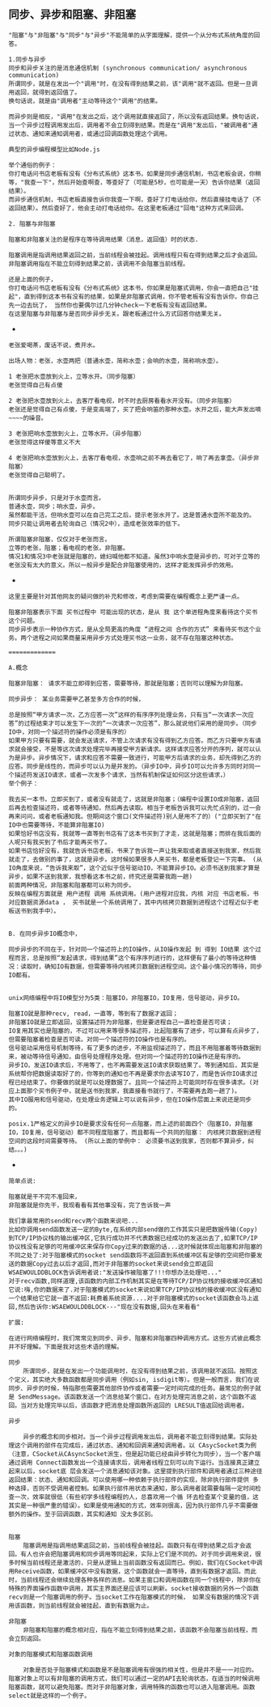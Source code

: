 ﻿## 同步、异步和阻塞、非阻塞  
  
    "阻塞"与"非阻塞"与"同步"与"异步"不能简单的从字面理解，提供一个从分布式系统角度的回答。  
    
    1.同步与异步  
    同步和异步关注的是消息通信机制 (synchronous communication/ asynchronous communication)  
    所谓同步，就是在发出一个"调用"时，在没有得到结果之前，该"调用"就不返回。但是一旦调用返回，就得到返回值了。  
    换句话说，就是由"调用者"主动等待这个"调用"的结果。  
      
    而异步则是相反，"调用"在发出之后，这个调用就直接返回了，所以没有返回结果。换句话说，当一个异步过程调用发出后，调用者不会立刻得到结果。而是在"调用"发出后，"被调用者"通过状态、通知来通知调用者，或通过回调函数处理这个调用。  
      
    典型的异步编程模型比如Node.js  
      
    举个通俗的例子：  
    你打电话问书店老板有没有《分布式系统》这本书，如果是同步通信机制，书店老板会说，你稍等，"我查一下"，然后开始查啊查，等查好了（可能是5秒，也可能是一天）告诉你结果（返回结果）。  
    而异步通信机制，书店老板直接告诉你我查一下啊，查好了打电话给你，然后直接挂电话了（不返回结果）。然后查好了，他会主动打电话给你。在这里老板通过"回电"这种方式来回调。  
      
    2. 阻塞与非阻塞  
    
    阻塞和非阻塞关注的是程序在等待调用结果（消息，返回值）时的状态.  
      
    阻塞调用是指调用结果返回之前，当前线程会被挂起。调用线程只有在得到结果之后才会返回。  
    非阻塞调用指在不能立刻得到结果之前，该调用不会阻塞当前线程。  
      
    还是上面的例子，  
    你打电话问书店老板有没有《分布式系统》这本书，你如果是阻塞式调用，你会一直把自己"挂起"，直到得到这本书有没有的结果，如果是非阻塞式调用，你不管老板有没有告诉你，你自己先一边去玩了， 当然你也要偶尔过几分钟check一下老板有没有返回结果。  
    在这里阻塞与非阻塞与是否同步异步无关。跟老板通过什么方式回答你结果无关。  

-

    老张爱喝茶，废话不说，煮开水。  
    
    出场人物：老张，水壶两把（普通水壶，简称水壶；会响的水壶，简称响水壶）。  
    
    1 老张把水壶放到火上，立等水开。（同步阻塞）  
    老张觉得自己有点傻  
    
    2 老张把水壶放到火上，去客厅看电视，时不时去厨房看看水开没有。（同步非阻塞）  
    老张还是觉得自己有点傻，于是变高端了，买了把会响笛的那种水壶。水开之后，能大声发出嘀~~~~的噪音。  
    
    3 老张把响水壶放到火上，立等水开。（异步阻塞）  
    老张觉得这样傻等意义不大  
    
    4 老张把响水壶放到火上，去客厅看电视，水壶响之前不再去看它了，响了再去拿壶。（异步非阻塞）  
    老张觉得自己聪明了。  
      
      
    所谓同步异步，只是对于水壶而言。  
    普通水壶，同步；响水壶，异步。  
    虽然都能干活，但响水壶可以在自己完工之后，提示老张水开了。这是普通水壶所不能及的。  
    同步只能让调用者去轮询自己（情况2中），造成老张效率的低下。  
      
    所谓阻塞非阻塞，仅仅对于老张而言。  
    立等的老张，阻塞；看电视的老张，非阻塞。  
    情况1和情况3中老张就是阻塞的，媳妇喊他都不知道。虽然3中响水壶是异步的，可对于立等的老张没有太大的意义。所以一般异步是配合非阻塞使用的，这样才能发挥异步的效用。  

-

    这里主要是针对其他网友的疑问做的补充和修改，考虑到需要在编程概念上更严谨一点。  
      
    阻塞非阻塞表示下面 买书过程中 可能出现的状态，是从 我 这个单进程角度来看待这个买书这个问题。  
    同步异步表示一种协作方式，是从全局更高的角度 “进程之间 合作的方式” 来看待买书这个业务。两个进程之间如果商量采用异步方式处理买书这一业务，就不存在阻塞这种状态。  
    
    =============  
      
    A.概念  
    
    阻塞非阻塞： 请求不能立即得到应答，需要等待，那就是阻塞；否则可以理解为非阻塞。  
      
    同步异步： 某业务需要甲乙甚至多方合作的时候，  
      
    总是按照“甲方请求一次，乙方应答一次”这样的有序序列处理业务，只有当“一次请求一次应答”的过程结束才可以发生下一次的“一次请求一次应答”，那么就说他们采用的是同步。（同步IO中，对同一个描述符的操作必须是有序的）  
    如果甲方只要有需要，就会发送请求，不管上次请求有没有得到乙方应答。而乙方只要甲方有请求就会接受，不是等这次请求处理完毕再接受甲方新请求。这样请求应答分开的序列，就可以认为是异步。异步情况下，请求和应答不需要一致进行，可能甲方后请求的业务，却先得到乙方的应答。同步是线性的，而异步可以认为是并发的。（异步IO中，异步IO可以允许多方同时对同一个描述符发送IO请求，或者一次发多个请求，当然有机制保证如何区分这些请求，）  
    举个例子：  
      
    我去买一本书，立即买到了，或者没有就走了，这就是非阻塞；（编程中设置IO成非阻塞，返回后再去检查描述符，或者等待通知，然后再去读取。相当于老板告诉我可以先忙点别的，过一会再来问问，或者老板通知我。但期间这个窗口(文件描述符)别人是用不了的）("立即买到了"在IO中也需要等待，不能算非阻塞IO)  
    如果恰好书店没有，我就等一直等到书店有了这本书买到了才走，这就是阻塞；而排在我后面的人呢只有我买到了书后才能再买书了。  
    如果书店恰好没有，我就告诉书店老板，书来了告诉我一声让我来取或者直接送到我家，然后我就走了，去做别的事了，这就是异步。这时候如果很多人来买书，都是老板登记一下完事。 (从IO角度来说，“告诉我来取”，这个近似于信号驱动IO，不能算异步IO。必须书送到我家才算是异步，如果不送到我家，我想看这本书之前，终究还是需要我跑一趟)  
    前面两种情况，非阻塞和阻塞都可以称为同步。  
    反映在编程方面就是 用户进程 调用 系统调用。(用户进程对应我，内核 对应 书店老板，书对应数据资源data ， 买书就是一个系统调用了，其中内核拷贝数据到进程这个过程近似于老板送书到我手中）。  
      
      
    B. 在同步异步IO概念中，  
      
    同步异步的不同在于，针对同一个描述符上的IO操作，从IO操作发起 到 得到 IO结果 这个过程而言，总是按照“发起请求，得到结果”这个有序序列进行的，这样便有了最小的等待这种情况：读取时，确知IO有数据，但需要等待内核拷贝数据到进程空间。这个最小情况的等待，同步IO都有。  
      
      
    unix网络编程中将IO模型分为5类：阻塞IO，非阻塞IO，IO复用，信号驱动，异步IO。  
      
    阻塞IO就是那种recv, read，一直等，等到有了数据才返回；  
    非阻塞IO就是立即返回，设置描述符为非阻塞，但是要进程自己一直检查是否可读；  
    IO复用其实也是阻塞的，不过可以用来等很多描述符，比起阻塞有了进步，可以算有点异步了，但需要阻塞着检查是否可读。对同一个描述符的IO操作也是有序的。  
    信号驱动采用信号机制等待，有了更多的进步，不用监视描述符了，而且不用阻塞着等待数据到来，被动等待信号通知，由信号处理程序处理。但对同一个描述符的IO操作还是有序的。  
    异步IO，发送IO请求后，不用等了，也不再需要发送IO请求获取结果了。等到通知后，其实是系统帮你把数据读取好了的，你等到的通知也不再是要求你去读写IO了，而是告诉你IO请求过程已经结束了。你要做的就是可以处理数据了。且同一个描述符上可能同时存在很多请求。(对应上面那个买书例子中，就是送书到我家，我直接看书就行了，不需要再去跑一趟了)。  
    其中IO服用和信号驱动，在处理业务逻辑上可以说有异步，但在IO操作层面上来说还是同步的。  
      
    posix.1严格定义的异步IO是要求没有任何一点阻塞，而上述的前面四个（阻塞IO，非阻塞IO，IO复用，信号驱动）都不同程度阻塞了，而且都有一个共同的阻塞： 内核拷贝数据到进程空间的这段时间需要等待。 (所以上面的举例中： 必须要书送到我家，否则都不算异步，纠结。。。)  
  
-
  
    简单点说:  
      
    阻塞就是干不完不准回来，  
    非阻塞就是你先干，我现看看有其他事没有，完了告诉我一声  
      
    我们拿最常用的send和recv两个函数来说吧...  
    比如你调用send函数发送一定的Byte,在系统内部send做的工作其实只是把数据传输(Copy)到TCP/IP协议栈的输出缓冲区,它执行成功并不代表数据已经成功的发送出去了,如果TCP/IP协议栈没有足够的可用缓冲区来保存你Copy过来的数据的话...这时候就体现出阻塞和非阻塞的不同之处了:对于阻塞模式的socket send函数将不返回直到系统缓冲区有足够的空间把你要发送的数据Copy过去以后才返回,而对于非阻塞的socket来说send会立即返回WSAEWOULDDBLOCK告诉调用者说:"发送操作被阻塞了!!!你想办法处理吧..."  
    对于recv函数,同样道理,该函数的内部工作机制其实是在等待TCP/IP协议栈的接收缓冲区通知它说:嗨,你的数据来了.对于阻塞模式的socket来说如果TCP/IP协议栈的接收缓冲区没有通知一个结果给它它就一直不返回:耗费着系统资源....对于非阻塞模式的socket该函数会马上返回,然后告诉你:WSAEWOULDDBLOCK---"现在没有数据,回头在来看看"  
      
    扩展:  
      
    在进行网络编程时，我们常常见到同步、异步、阻塞和非阻塞四种调用方式。这些方式彼此概念并不好理解。下面是我对这些术语的理解。  
      
    同步  
        所谓同步，就是在发出一个功能调用时，在没有得到结果之前，该调用就不返回。按照这个定义，其实绝大多数函数都是同步调用（例如sin, isdigit等）。但是一般而言，我们在说同步、异步的时候，特指那些需要其他部件协作或者需要一定时间完成的任务。最常见的例子就是 SendMessage。该函数发送一个消息给某个窗口，在对方处理完消息之前，这个函数不返回。当对方处理完毕以后，该函数才把消息处理函数所返回的 LRESULT值返回给调用者。  
      
    异步  
      
        异步的概念和同步相对。当一个异步过程调用发出后，调用者不能立刻得到结果。实际处理这个调用的部件在完成后，通过状态、通知和回调来通知调用者。以 CAsycSocket类为例（注意，CSocket从CAsyncSocket派生，但是起功能已经由异步转化为同步），当一个客户端通过调用 Connect函数发出一个连接请求后，调用者线程立刻可以向下运行。当连接真正建立起来以后，socket底 层会发送一个消息通知该对象。这里提到执行部件和调用者通过三种途径返回结果：状态、通知和回调。可以使用哪一种依赖于执行部件的实现，除非执行部件提供 多种选择，否则不受调用者控制。如果执行部件用状态来通知，那么调用者就需要每隔一定时间检查一次，效率就很低（有些初学多线程编程的人，总喜欢用一个循 环去检查某个变量的值，这其实是一种很严重的错误）。如果是使用通知的方式，效率则很高，因为执行部件几乎不需要做额外的操作。至于回调函数，其实和通知 没太多区别。  
      
      
    阻塞  
        阻塞调用是指调用结果返回之前，当前线程会被挂起。函数只有在得到结果之后才会返回。有人也许会把阻塞调用和同步调用等同起来，实际上它们是不同的。对于同步调用来说，很多时候当前线程还是激活的，只是从逻辑上当前函数没有返回而已。例如，我们在CSocket中调用Receive函数，如果缓冲区中没有数据，这个函数就会一直等待，直到有数据才返回。而此时，当前线程还会继续处理各种各样的消息。如果主窗口和调用函数在同一个线程中，除非你在特殊的界面操作函数中调用，其实主界面还是应该可以刷新。socket接收数据的另外一个函数recv则是一个阻塞调用的例子。当socket工作在阻塞模式的时候， 如果没有数据的情况下调用该函数，则当前线程就会被挂起，直到有数据为止。  
      
    非阻塞  
        非阻塞和阻塞的概念相对应，指在不能立刻得到结果之前，该函数不会阻塞当前线程，而会立刻返回。  
      
    对象的阻塞模式和阻塞函数调用  
      
        对象是否处于阻塞模式和函数是不是阻塞调用有很强的相关性，但是并不是一一对应的。阻塞对象上可以有非阻塞的调用方式，我们可以通过一定的API去轮询状态，在适当的时候调用阻塞函数，就可以避免阻塞。而对于非阻塞对象，调用特殊的函数也可以进入阻塞调用。函数select就是这样的一个例子。  
